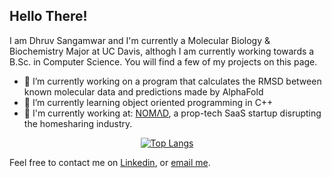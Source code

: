 ## Hello There!

I am Dhruv Sangamwar and I'm currently a Molecular Biology & Biochemistry Major at UC Davis, althogh I am currently working towards a B.Sc. in Computer Science.
You will find a few of my projects on this page.

- 🔭 I’m currently working on a program that calculates the RMSD between known molecular data and predictions made by AlphaFold
- 🌱 I’m currently learning object oriented programming in C++
- 👤 I'm currently working at:
  [NOMΛD](https://visitnomad.com/), a prop-tech SaaS startup disrupting the homesharing industry.

<!-- https://github.com/anuraghazra/github-readme-stats -->
<div align="center">
 
 [![Top Langs](https://github-readme-stats.vercel.app/api/top-langs/?username=dhruvsangamwar&exclude_repo=github-readme-stats,dhruvsangamwar.github.io&layout=compact&hide=css,jupyter%20notebook&langs_count=5&hide_border=true&card_width=450&bg_color=FFFFFF00&title_color=B3B3B3&text_color=B3B3B3)](https://github.com/anuraghazra/github-readme-stats) 
</div>
  
</div>

Feel free to contact me on [Linkedin](https://www.linkedin.com/in/dhruv-sangamwar-59711118a), or [email me](mailto:sangamward@gmail.com).
